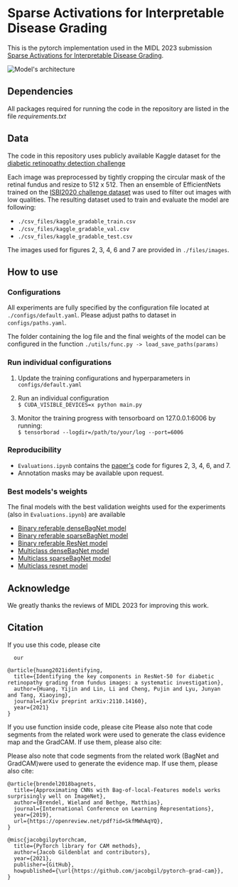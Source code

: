 # Sparse Activations for Interpretable Disease Grading
This is the pytorch implementation used in the MIDL 2023 submission [Sparse Activations for Interpretable Disease Grading](https://openreview.net).

![Model's architecture](images/models_architectures.png)

## Dependencies
All packages required for running the code in the repository are listed in the file _requirements.txt_

## Data
The code in this repository uses publicly available Kaggle dataset for the [diabetic retinopathy detection challenge](https://www.kaggle.com/c/diabetic-retinopathy-detection/data)

Each image was preprocessed by tightly cropping the circular mask of the retinal fundus and resize to 512 x 512. Then an ensemble of EfficientNets trained on the [ISBI2020 challenge dataset](https://isbi.deepdr.org/challenge2.html) was used to filter out images with low qualities. The resulting dataset used to train and evaluate the model are following: 
- `./csv_files/kaggle_gradable_train.csv`
- `./csv_files/kaggle_gradable_val.csv`
- `./csv_files/kaggle_gradable_test.csv` 

The images used for figures 2, 3, 4, 6 and 7 are provided in `./files/images`.

## How to use
### Configurations
All experiments are fully specified by the configuration file located at `./configs/default.yaml`. Please adjust paths to dataset in `configs/paths.yaml`.

The folder containing the log file and the final weights of the model can be configured in the function `./utils/func.py -> load_save_paths(params)`

### Run individual configurations

1. Update the training configurations and hyperparameters in `configs/default.yaml`

2. Run an individual configuration <br>
``` $ CUDA_VISIBLE_DEVICES=x python main.py ```
3. Monitor the training progress with tensorboard on 127.0.0.1:6006 by running: <br>
```$ tensorborad --logdir=/path/to/your/log --port=6006```

### Reproducibility
- `Evaluations.ipynb` contains the [paper's](https://openreview.net) code for figures 2, 3, 4, 6, and 7.
- Annotation masks may be available upon request.

### Best models's weights
The final models with the best validation weights used for the experiments (also in `Evaluations.ipynb`) are available
- [Binary referable denseBagNet model](https://drive.google.com/file/d/1xW4w04LDoOxvmU8ziwTvdALQU9i6UROC/view?usp=share_link)
- [Binary referable sparseBagNet model](https://drive.google.com/file/d/145h-2_HkA_S085OFTl1pN-8LI9ss-tET/view?usp=share_link)
- [Binary referable ResNet model](https://drive.google.com/file/d/1sVbANGkb0Tzgqh_5JrnPlG9ioVQKgmlw/view?usp=share_link)
- [Multiclass denseBagNet model](https://drive.google.com/file/d/1lQWMtnq1OQvKT_EVqDagCHGedXcCcbl_/view?usp=share_link)
- [Multiclass sparseBagNet model](https://drive.google.com/file/d/1rUxN1lAiyBZgjmqtozvbRDEwllwApHVM/view?usp=share_link)
- [Multiclass resnet model](https://drive.google.com/file/d/1_okXGC90rGAYSL2OXYdKUmq2ETX2TmA4/view?usp=share_link)

## Acknowledge
We greatly thanks the reviews of MIDL 2023 for improving this work.

## Citation
If you use this code, please cite
```
  our
```

```
@article{huang2021identifying,
  title={Identifying the key components in ResNet-50 for diabetic retinopathy grading from fundus images: a systematic investigation},
  author={Huang, Yijin and Lin, Li and Cheng, Pujin and Lyu, Junyan and Tang, Xiaoying},
  journal={arXiv preprint arXiv:2110.14160},
  year={2021}
}
```

If you use function inside code, please cite 
Please also note that code segments from the related work were used to generate the class evidence map and the GradCAM. If use them, please also cite:

Please also note that code segments from the related work (BagNet and GradCAM)were used to generate the evidence map. If use them, please also cite:

```
@article{brendel2018bagnets,
  title={Approximating CNNs with Bag-of-local-Features models works surprisingly well on ImageNet},
  author={Brendel, Wieland and Bethge, Matthias},
  journal={International Conference on Learning Representations},
  year={2019},
  url={https://openreview.net/pdf?id=SkfMWhAqYQ},
}

@misc{jacobgilpytorchcam,
  title={PyTorch library for CAM methods},
  author={Jacob Gildenblat and contributors},
  year={2021},
  publisher={GitHub},
  howpublished={\url{https://github.com/jacobgil/pytorch-grad-cam}},
}
```
